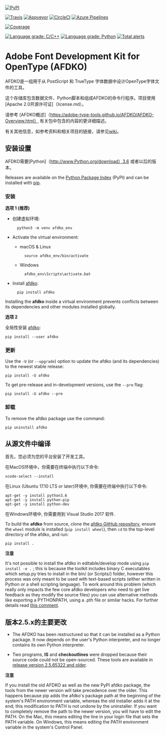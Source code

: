 [![PyPI](https://img.shields.io/pypi/v/afdko.svg)](https://pypi.org/project/afdko)

[![Travis](https://travis-ci.org/adobe-type-tools/afdko.svg?branch=develop)](https://travis-ci.org/adobe-type-tools/afdko)
[![Appveyor](https://ci.appveyor.com/api/projects/status/qurx2si4x54b97mt/branch/develop?svg=true)](https://ci.appveyor.com/project/adobe-type-tools/afdko/branch/develop)
[![CircleCI](https://circleci.com/gh/adobe-type-tools/afdko/tree/develop.svg?style=svg)](https://circleci.com/gh/adobe-type-tools/afdko/tree/develop)
[![Azure Pipelines](https://dev.azure.com/adobe-type-tools/afdko/_apis/build/status/adobe-type-tools.afdko?branchName=develop)](https://dev.azure.com/adobe-type-tools/afdko/_build/latest?definitionId=1&branchName=develop)

[![Coverage](https://codecov.io/gh/adobe-type-tools/afdko/branch/develop/graph/badge.svg)](https://codecov.io/gh/adobe-type-tools/afdko/branch/develop)

[![Language grade: C/C++](https://img.shields.io/lgtm/grade/cpp/g/adobe-type-tools/afdko.svg?logo=lgtm&logoWidth=18)](https://lgtm.com/projects/g/adobe-type-tools/afdko/context:cpp)
[![Language grade: Python](https://img.shields.io/lgtm/grade/python/g/adobe-type-tools/afdko.svg?logo=lgtm&logoWidth=18)](https://lgtm.com/projects/g/adobe-type-tools/afdko/context:python)
[![Total alerts](https://img.shields.io/lgtm/alerts/g/adobe-type-tools/afdko.svg?logo=lgtm&logoWidth=18)](https://lgtm.com/projects/g/adobe-type-tools/afdko/alerts/)

Adobe Font Development Kit for OpenType (AFDKO)
===============================================

AFDKO是一组用于从 PostScript 和 TrueType 字体数据中设计OpenType字体文件的工具。

这个存储库包含数据文件、Python脚本和组成AFDKO的命令行程序。项目使用
[Apache 2.0开源许可证]（license.md）。

请参考
[AFDKO概述]（https://adobe-type-tools.github.io/AFDKO/AFDKO-Overview.html）
有关包中包含的内容的更详细描述。

有关其他信息，如参考资料和相关项目的链接，请参见[wiki](https://github.com/adobe-type-tools/afdko/wiki)。

安装设置
------------

AFDKO需要[Python]（http://www.Python.org/download）3.6
或者以后的版本。

Releases are available on the [Python Package
Index](https://pypi.python.org/pypi/afdko) (PyPI) and can be installed
with [pip](https://pip.pypa.io).

### 安装

**选项 1 (推荐)**

- 创建虚拟环境:

        python3 -m venv afdko_env

- Activate the virtual environment:

    - macOS & Linux

            source afdko_env/bin/activate

    - Windows

            afdko_env\Scripts\activate.bat

- Install [afdko](https://pypi.python.org/pypi/afdko):

        pip install afdko

Installing the **afdko** inside a virtual environment prevents conflicts
between its dependencies and other modules installed globally.

**选项 2**

全局性安装 [afdko](https://pypi.python.org/pypi/afdko):

    pip install --user afdko

### 更新

Use the `-U` (or `--upgrade`) option to update the afdko (and its
dependencies) to the newest stable release:

    pip install -U afdko

To get pre-release and in-development versions, use the `--pre` flag:

    pip install -U afdko --pre

### 卸载

To remove the afdko package use the command:

    pip uninstall afdko

从源文件中编译
-----------------

首先，您必须为您的平台安装了开发工具。

在MacOS环境中，你需要在终端中执行以下命令:

    xcode-select --install

在Linux (Ubuntu 17.10 LTS or later)环境中, 你需要在终端中执行以下命令:

    apt-get -y install python3.6
    apt-get -y install python-pip
    apt-get -y install python-dev

在Windows环境中, 你需要用到 Visual Studio 2017 软件.

To build the **afdko** from source, clone the [afdko GitHub
repository](https://github.com/adobe-type-tools/afdko), ensure the `wheel`
module is installed (`pip install wheel`), then `cd` to the top-level
directory of the afdko, and run:

    pip install .

**注意**

It's not possible to install the afdko in editable/develop mode using
`pip install -e .` ; this is because the toolkit includes binary C executables
which setup.py tries to install in the bin/ (or Scripts/) folder, however
this process was only meant to be used with text-based scripts (either
written in Python or a shell scripting language). To work around this problem
(which really only impacts the few core afdko developers who need to get live
feedback as they modify the source files) you can use alternative methods like
exporting a PYTHONPATH, using a .pth file or similar hacks.
For further details read [this comment](https://github.com/adobe-type-tools/afdko/pull/677#issuecomment-436747212).

版本2.5.x的主要更改
--------------------------------

* The AFDKO has been restructured so that it can be installed as a Python
package. It now depends on the user's Python interpreter, and no longer
contains its own Python interpreter.

* Two programs, **IS** and **checkoutlines** were dropped because their source
code could not be open-sourced. These tools are available in [release version
2.5.65322 and older](https://github.com/adobe-type-tools/afdko/releases?after=2.6.22).

**注意**

If you install the old AFDKO as well as the new PyPI afdko package, the tools from
the newer version will take precedence over the older. This happens because pip
adds the afdko's package path at the beginning of the system's PATH environment
variable, whereas the old installer adds it at the end; this modification to PATH
is not undone by the uninstaller. If you want to completely remove the path to the
newer version, you will have to edit the PATH. On the Mac, this means editing the
line in your login file that sets the PATH variable. On Windows, this means editing
the PATH environment variable in the system's Control Panel.
